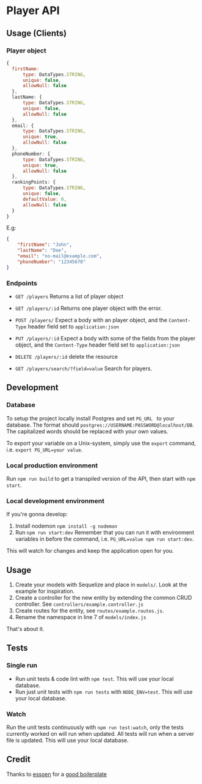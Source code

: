 # Player API


## Usage (Clients)

### Player object
```js
{
  firstName:
      type: DataTypes.STRING,
      unique: false,
      allowNull: false
  },
  lastName: {
      type: DataTypes.STRING,
      unique: false,
      allowNull: false
  },
  email: {
      type: DataTypes.STRING,
      unique: true,
      allowNull: false
  },
  phoneNumber: {
      type: DataTypes.STRING,
      unique: true,
      allowNull: false
  },
  rankingPoints: {
      type: DataTypes.STRING,
      unique: false,
      defaultValue: 0,
      allowNull: false
  }
}
```
E.g:
```json
{
	"firstName": "John",
	"lastName": "Doe",
	"email": "no-mail@example.com",
	"phoneNumber": "12345678"
}
```

### Endpoints

* `GET /players`
 Returns a list of player object

* `GET /players/:id`
Returns one player object with the error.

* `POST /players/`
Expect a body with an player object, and the `Content-Type` header field set to `application:json`

* `PUT /players/:id`
Expect a body with some of the fields from the player object, and the `Content-Type` header field set to `application:json`

* `DELETE /players/:id`
delete the resource

* `GET /players/search/?field=value`
Search for players.

## Development
### Database
To setup the project locally install Postgres and set `PG_URL ` to your database. The format should `postgres://USERNAME:PASSWORD@localhost/DB`. The capitalized words should be replaced with your own values.

To export your variable on a Unix-system, simply use the `export` command, i.e. `export PG_URL=your value`.

### Local production environment
Run `npm run build` to get a transpiled version of the API, then start with `npm start`.

### Local development environment
If you're gonna develop:

1. Install nodemon `npm install -g nodemon`
2. Run  `npm run start:dev` Remember that you can run it with environment variables in before the command, i.e. `PG_URL=value npm run start:dev`.

This will watch for changes and keep the application open for you.

## Usage

1. Create your models with Sequelize and place in `models/`. Look at the example for inspiration.
2. Create a controller for the new entity by extending the common CRUD controller. See `controllers/example.controller.js`
3. Create routes for the entity, see `routes/example.routes.js`.
4. Rename the namespace in line 7 of `models/index.js`

That's about it.

## Tests

### Single run

* Run unit tests & code lint with `npm test`. This will use your local database.
* Run just unit tests with `npm run tests` with `NODE_ENV=test`. This will use your local database.

### Watch

Run the unit tests continuously with `npm run test:watch`, only the tests currently worked on will run when updated.
All tests will run when a server file is updated. This will use your local database.

## Credit
Thanks to [essoen](https://github.com/essoen) for a [good boilerplate](https://github.com/essoen/express-api-boilerplate)

